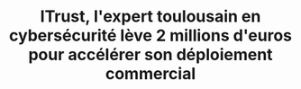 ---
layout: post
title: "ITrust, l'expert toulousain en cybersécurité lève 2 millions d'euros pour accélérer son déploiement commercial"
link: "https://www.usine-digitale.fr/article/itrust-l-expert-toulousain-en-cybersecurite-leve-2-millions-d-euros-pour-accelerer-son-deploiement-commercial.N811195"
canonical: "usine-digitale.fr"
tags: [startup, cybersecurite, usine-digitale.fr]
excerpt: "La start-up ITrust, spécialisée en sécurité informatique, vient de lever 2 millions d'euros pour accélérer la commercialisation d'une solution de cybersécurité dédiée plus spécifiquement aux PME, avec comme ambition est d'accélérer à l'international."
comments: true
---